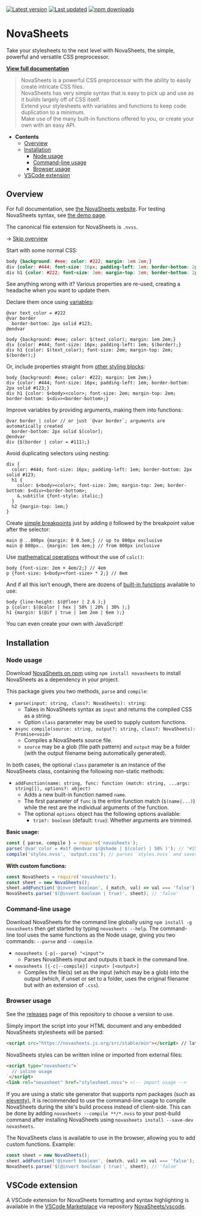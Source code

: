 [![Latest version](https://img.shields.io/github/v/release/Nixinova/NovaSheets?label=latest%20version&style=flat-square)](https://github.com/Nixinova/NovaSheets/releases)
[![Last updated](https://img.shields.io/github/release-date/Nixinova/NovaSheets?label=updated&style=flat-square)](https://github.com/Nixinova/NovaSheets/releases)
[![npm downloads](https://img.shields.io/npm/dt/novasheets?logo=npm)](https://www.npmjs.com/package/novasheets)

# NovaSheets

Take your stylesheets to the next level with NovaSheets, the simple, powerful and versatile CSS preprocessor.

**[View full documentation](https://novasheets.js.org)**

> NovaSheets is a powerful CSS preprocessor with the ability to easily create intricate CSS files.<br>
> NovaSheets has very simple syntax that is easy to pick up and use as it builds largely off of CSS itself.<br>
> Extend your stylesheets with variables and functions to keep code duplication to a minimum.<br>
> Make use of the many built-in functions offered to you, or create your own with an easy API.

- **Contents**
  - [Overview](#overview)
  - [Installation](#installation)
    - [Node usage](#node-usage)
    - [Command-line usage](#command-line-usage)
    - [Browser usage](#browser-usage)
  - [VSCode extension](#vscode-extension)

## Overview

For full documentation, see [the NovaSheets website](https://novasheets.js.org/docs/).
For testing NovaSheets syntax, see [the demo page](https://novasheets.js.org/demo/).

The canonical file extension for NovaSheets is `.nvss`.

→ [Skip overview](#installation)

Start with some normal CSS:

```css
body {background: #eee; color: #222; margin: 1em 2em;}
div {color: #444; font-size: 16px; padding-left: 1em; border-bottom: 2px solid #123;}
div h1 {color: #222; font-size: 2em; margin-top: 2em; border-bottom: 2px solid #123;}
```

See anything wrong with it?
Various properties are re-used, creating a headache when you want to update them.

Declare them once using [variables](https://novasheets.js.org/docs/variables/):

```less
@var text_color = #222
@var border
  border-bottom: 2px solid #123;
@endvar

body {background: #eee; color: $(text_color); margin: 1em 2em;}
div {color: #444; font-size: 16px; padding-left: 1em; $(border);}
div h1 {color: $(text_color); font-size: 2em; margin-top: 2em; $(border);}
```

Or, include properties straight from [other styling blocks](https://novasheets.js.org/docs/objects/):

```less
body {background: #eee; color: #222; margin: 1em 2em;}
div {color: #444; font-size: 16px; padding-left: 1em; border-bottom: 2px solid #123;}
div h1 {color: $<body><color>; font-size: 2em; margin-top: 2em; border-bottom: $<div><border-bottom>;}
```

Improve variables by providing arguments, making them into functions:

```less
@var border | color // or just `@var border`; arguments are automatically created
  border-bottom: 2px solid $[color];
@endvar
div {$(border | color = #111);}
```

Avoid duplicating selectors using nesting:

```less
div {
  color: #444; font-size: 16px; padding-left: 1em; border-bottom: 2px solid #123;
  h1 {
    color: $<body><color>; font-size: 2em; margin-top: 2em; border-bottom: $<div><border-bottom>;
    &.subtitle {font-style: italic;}
  }
  h2 {margin-top: 1em;}
}
```

Create [simple breakpoints](https://novasheets.js.org/docs/selectors/#simple-breakpoints) just by adding `@` followed by the breakpoint value after the selector:

```less
main @ ..800px {margin: 0 0.5em;} // up to 800px exclusive
main @ 800px.. {margin: 1em 4em;} // from 800px inclusive
```

Use [mathematical operations](https://novasheets.js.org/docs/operators/) without the use of `calc()`:

```less
body {font-size: 2em + 4em/2;} // 4em
p {font-size: $<body><font-size> * 2;} // 8em
```

And if all this isn't enough, there are dozens of [built-in functions](https://novasheets.js.org/docs/builtin-functions/) available to use:

```less
body {line-height: $(@floor | 2.6 );}
p {color: $(@color | hex | 50% | 20% | 30% );}
h1 {margin: $(@if | true | 1em 2em | 6em );}
```

You can even create your own with JavaScript!

## Installation

### Node usage

Download [NovaSheets on npm](https://www.npmjs.com/package/novasheets) using `npm install novasheets` to install NovaSheets as a dependency in your project.

This package gives you two methods, `parse` and `compile`:

- `parse(input: string, class?: NovaSheets): string`:
  - Takes in NovaSheets syntax as `input` and returns the compiled CSS as a string.
  - Option `class` parameter may be used to supply custom functions.
- `async compile(source: string, output?: string, class?: NovaSheets): Promise<void>`
  - Compiles a NovaSheets source file.
  - `source` may be a glob (file path pattern) and `output` may be a folder (with the output filename being automatically generated).

In both cases, the optional `class` parameter is an instance of the NovaSheets class, containing the following non-static methods:
- `addFunction(name: string, func: function (match: string, ...args: string[]), options?: object)`
  - Adds a new built-in function named `name`.
  - The first parameter of `func` is the entire function match (`$(name|...)`) while the rest are the individual arguments of the function.
  - The optional `options` object has the following options available:
    - `trim?: boolean` (default: `true`): Whether arguments are trimmed.
  <!-- - `allArgs?: boolean` (default: `false`): Whether all arguments should be loaded. -->

**Basic usage:**
```js
const { parse, compile } = require('novasheets');
parse('@var color = #a1f @endvar $(@shade | $(color) | 50% )'); // "#55087f"
compile('styles.nvss', 'output.css'); // parses `styles.nvss` and saves it to `output.css`
```

**With custom functions:**
```js
const NovaSheets = require('novasheets');
const sheet = new NovaSheets();
sheet.addFunction('@invert boolean', (_match, val) => val === 'false');
NovaSheets.parse('$(@invert boolean | true)', sheet); // 'false'
```

### Command-line usage

Download NovaSheets for the command line globally using `npm install -g novasheets` then get started by typing `novasheets --help`.
The command-line tool uses the same functions as the Node usage, giving you two commands: `--parse` and `--compile`.

- `novasheets {-p|--parse} "<input">`
  - Parses NovaSheets input and outputs it back in the command line.
- `novasheets [{-c|--compile}] <input> [<output>]`
  - Compiles the file(s) set as the input (which may be a glob) into the output (which, if unset or set to a folder, uses the original filename but with an extension of `.css`).

### Browser usage

See the [releases](https://github.com/NovaSheets/NovaSheets/releases) page of this repository to choose a version to use.

Simply import the script into your HTML document and any embedded NovaSheets stylesheets will be parsed:
```html
<script src="https://novasheets.js.org/src/stable/min"></script> // latest stable release
```

NovaSheets styles can be written inline or imported from external files:
```html
<script type="novasheets">`
  // inline usage
`</script>
<link rel="novasheet" href="stylesheet.nvss"> <!-- import usage -->
```

If you are using a static site generator that supports npm packages (such as [eleventy](https://github.com/11ty/eleventy)), it is recommended to use the command-line usage to compile NovaSheets during the site's build process instead of client-side.
This can be done by adding `novasheets --compile **/*.nvss` to your post-build command after installing NovaSheets using `novasheets install --save-dev novasheets`.

The NovaSheets class is available to use in the browser, allowing you to add custom functions. Example:
```js
const sheet = new NovaSheets();
sheet.addFunction('@invert boolean', (match, val) => val === 'false');
NovaSheets.parse('$(@invert boolean | true)', sheet); // 'false'
```

## VSCode extension
A VSCode extension for NovaSheets formatting and syntax highlighting is available in the [VSCode Marketplace](https://marketplace.visualstudio.com/items/Nixinova.novasheets) via repository [NovaSheets/vscode](https://github.com/NovaSheets/vscode).
